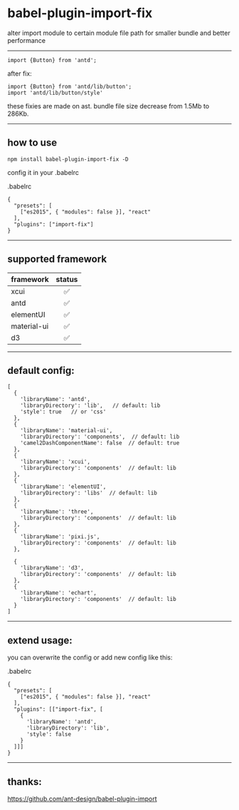 # babel-plugin-import-fix


alter import module to certain module file path for smaller bundle and better performance

-------

```
import {Button} from 'antd';
```

after fix:

```
import {Button} from 'antd/lib/button';
import 'antd/lib/button/style'
```
these fixies are made on ast.
bundle file size decrease from 1.5Mb to 286Kb.

-------

## how to use

```
npm install babel-plugin-import-fix -D
```

config it in your .babelrc

.babelrc
```
{
  "presets": [
    ["es2015", { "modules": false }], "react"
  ],
  "plugins": ["import-fix"]
}
```

-------

## supported framework

| framework | status  |
| :------------ |:---------------:|
| xcui         |✅        |
| antd         |✅        |
| elementUI    |✅        |
| material-ui  |✅        |
| d3           |✅        |
-------

## default config:

```
[
  {
    'libraryName': 'antd',
    'libraryDirectory': 'lib',   // default: lib
    'style': true   // or 'css'
  },
  {
    'libraryName': 'material-ui',
    'libraryDirectory': 'components',  // default: lib
    'camel2DashComponentName': false  // default: true
  },
  {
    'libraryName': 'xcui',
    'libraryDirectory': 'components'  // default: lib
  },
  {
    'libraryName': 'elementUI',
    'libraryDirectory': 'libs'  // default: lib
  },
  {
    'libraryName': 'three',
    'libraryDirectory': 'components'  // default: lib
  },
  {
    'libraryName': 'pixi.js',
    'libraryDirectory': 'components'  // default: lib
  },

  {
    'libraryName': 'd3',
    'libraryDirectory': 'components'  // default: lib
  },
  {
    'libraryName': 'echart',
    'libraryDirectory': 'components'  // default: lib
  }
]
```

-------

## extend usage:

you can overwrite the config or add new config like this:

.babelrc
```
{
  "presets": [
    ["es2015", { "modules": false }], "react"
  ],
  "plugins": [["import-fix", [
    {
      'libraryName': 'antd',
      'libraryDirectory': 'lib', 
      'style': false
    }
  ]]]
}
```
-------

## thanks:

https://github.com/ant-design/babel-plugin-import
